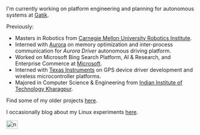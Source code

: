 I'm currently working on platform engineering and planning for autonomous systems at [Gatik](https://gatik.ai/).

Previously:
- Masters in Robotics from [Carnegie Mellon University Robotics Institute](https://ri.cmu.edu/). 
- Interned with [Aurora](https://aurora.tech/) on memory optimization and inter-process communication for _Aurora Driver_ autonomous driving platform.
- Worked on Microsoft Bing Search Platform, AI & Research, and Enterprise Commerce at [Microsoft](https://www.microsoft.com/).
- Interned with [Texas Instruments](https://ti.com/) on GPS device driver development and wireless microcontroller platforms.
- Majored in Computer Science & Engineering from [Indian Institute of Technology Kharagpur](http://iitkgp.ac.in/).

Find some of my older projects [here](https://nevalsar.github.io/#/projects). 

I occasionally blog about my Linux experiments [here](https://nevalsar.hashnode.dev).

<a href="https://linkedin.com/in/nevinvalsaraj" target="blank"><img align="center" src="https://raw.githubusercontent.com/rahuldkjain/github-profile-readme-generator/master/src/images/icons/Social/linked-in-alt.svg" alt="nevinvalsaraj" height="22.5" width="30" /></a>
